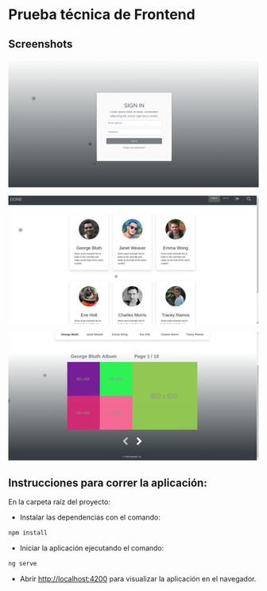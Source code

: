 # Prueba técnica de Frontend

## Screenshots
![Login](/img/Login.png)

![Home](/img/home.png)

![Album](/img/Album.png)

## Instrucciones para correr la aplicación:

En la carpeta raíz del proyecto:

* Instalar las dependencias con el comando:

```sh
npm install
```

* Iniciar la aplicación ejecutando el comando:

```sh
ng serve
```

* Abrir [http://localhost:4200](http://localhost:4200) para visualizar la aplicación en el navegador.

